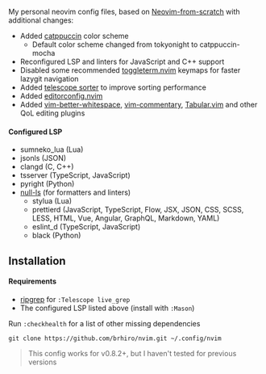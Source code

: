 My personal neovim config files, based on [Neovim-from-scratch](https://github.com/LunarVim/Neovim-from-scratch) with additional changes:

- Added [catppuccin](https://github.com/catppuccin/nvim) color scheme
  - Default color scheme changed from tokyonight to catppuccin-mocha
- Reconfigured LSP and linters for JavaScript and C++ support
- Disabled some recommended [toggleterm.nvim](https://github.com/akinsho/toggleterm.nvim) keymaps for faster lazygit navigation
- Added [telescope sorter](https://github.com/nvim-telescope/telescope-fzf-native.nvim) to improve sorting performance
- Added [editorconfig.nvim](https://github.com/gpanders/editorconfig.nvim)
- Added [vim-better-whitespace](https://github.com/ntpeters/vim-better-whitespace), [vim-commentary](https://github.com/tpope/vim-commentary), [Tabular.vim](https://github.com/godlygeek/tabular) and other QoL editing plugins

#### Configured LSP
- sumneko_lua (Lua)
- jsonls (JSON)
- clangd (C, C++)
- tsserver (TypeScript, JavaScript)
- pyright (Python)
- [null-ls](https://github.com/jose-elias-alvarez/null-ls.nvim) (for formatters and linters)
  - stylua (Lua)
  - prettierd (JavaScript, TypeScript, Flow, JSX, JSON, CSS, SCSS, LESS, HTML, Vue, Angular, GraphQL, Markdown, YAML)
  - eslint_d (TypeScript, JavaScript)
  - black (Python)

## Installation
#### Requirements
- [ripgrep](https://github.com/BurntSushi/ripgrep) for `:Telescope live_grep`
- The configured LSP listed above (install with `:Mason`)

Run `:checkhealth` for a list of other missing dependencies
```
git clone https://github.com/brhiro/nvim.git ~/.config/nvim
```
> This config works for v0.8.2+, but I haven't tested for previous versions
